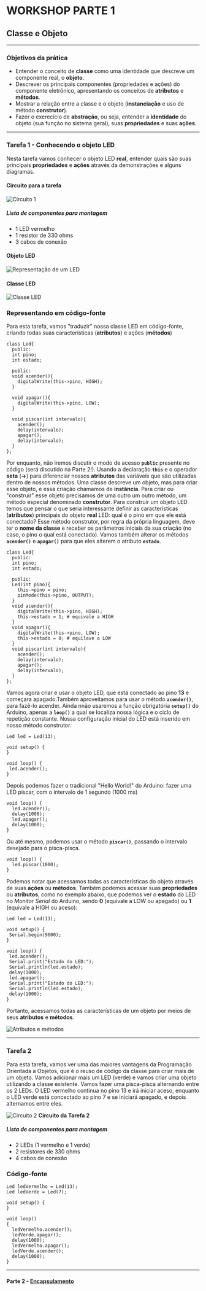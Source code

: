 # WORKSHOP PARTE 1
## Classe e Objeto

---
### Objetivos da prática

- Entender o conceito de __classe__ como uma identidade que descreve um componente real, o __objeto__.
- Descrever os principais componentes (propriedades e ações) do componente eletrônico, apresentando os conceitos de __atributos__ e __métodos__.
- Mostrar a relação entre a classe e o objeto (__instanciação__ e uso de método __construtor__).
- Fazer o exerecício de __abstração__, ou seja, entender a __identidade__ do objeto (sua função no sistema geral), suas __propriedades__  e suas __ações__.

---
### Tarefa 1 - Conhecendo o objeto LED

Nesta tarefa vamos conhecer o objeto LED __real__, entender quais são suas principais __propriedades__ e __ações__ através da demonstrações e alguns diagramas.

#### Circuito para a tarefa
![Circuito 1](Imagens/parte1_1.png)


##### Lista de componentes para montagem
- 1 LED vermelho
- 1 resistor de 330 ohms
- 3 cabos de conexão

#### Objeto LED

![Representação de um LED](Imagens/parte1_3.png)



#### Classe LED

![Classe LED](Imagens/parte1_4.png)


### Representando em código-fonte

Para esta tarefa, vamos "traduzir" nossa classe LED em código-fonte, criando todas suas características (__atributos__) e ações (__métodos__)

```
class Led{
  public:
  int pino;
  int estado;
  
  public:  
  void acender(){
    digitalWrite(this->pino, HIGH);
  }
  
  void apagar(){
    digitalWrite(this->pino, LOW);
  }
  
  void piscar(int intervalo){
    acender();
    delay(intervalo);
    apagar();
    delay(intervalo);
  }
};
```

Por enquanto, não iremos discutir o modo de acesso __`public`__ presente no código (será discutido na Parte 2!).
Usando a declaração __`this`__  e o operador __seta__ (__->__) para diferenciar nossos __atributos__ das variáveis que são utilizadas dentro de nossos métodos.
Uma classe descreve um objeto, mas para criar esse objeto, e essa criação chamamos de __instância__. 
Para criar ou "construir" esse objeto precisamos de uma outro um outro método, um método especial denominado __construtor__.
Para construir um objeto LED temos que pensar o que seria interessante definir as características (__atributos__) principais do objeto __real__ LED: qual é o pino em que ele está conectado?
Esse método construtor, por regra da própria linguagem, deve ter o __nome da classe__ e receber os parâmetros iniciais da sua criação (no caso, o pino o qual está conectado). 
Vamos também alterar os métodos __`acender()`__ e __`apagar()`__ para que eles alterem o atributo __`estado`__.
```
class Led{
  public:
  int pino;
  int estado;
  
  public:
  Led(int pino){
    this->pino = pino;
    pinMode(this->pino, OUTPUT);
  }
  void acender(){
    digitalWrite(this->pino, HIGH);
    this->estado = 1; # equivale a HIGH
  }
  void apagar(){
    digitalWrite(this->pino, LOW);
    this->estado = 0; # equilave a LOW
  }
  void piscar(int intervalo){
    acender();
    delay(intervalo);
    apagar();
    delay(intervalo);
  }
};
```


Vamos agora criar e usar o objeto LED, que está conectado ao pino __13__ e começara apagado.Também aproveitamos para usar o método __`acender()`__, para fazê-lo acender. Ainda nnão usaremos a função obrigatória __`setup()`__ do Arduino, apenas a __`loop()`__ a qual se localiza nossa lógica e o ciclo de repetição constante. Nossa configuração inicial do LED está inserido em nosso método construtor.
````
Led led = Led(13);

void setup() {
}

void loop() {
 led.acender();
}

````

Depois podemos fazer o tradicional "Hello World!" do Arduino: fazer uma LED piscar, com o intervalo de 1 segundo (1000 ms)

```
void loop() {
  led.acender();
  delay(1000);
  led.apagar();
  delay(1000);
}
```

Ou até mesmo, podemos usar o método __`piscar()`__, passando o intervalo desejado para o pisca-pisca.
```
void loop() {
  led.piscar(1000);
}
```
Podemos notar que acessamos todas as características do objeto através de suas __ações__ ou __métodos__. Também podemos acessar suas __propriedades__ ou __atributos__, como no exemplo abaixo, que podemos ver o __estado__ do LED no _Monitor Serial_ do Arduino, sendo __0__ (equivale a LOW ou apagado) ou __1__ (equivale a HIGH ou aceso):
````
Led led = Led(13);

void setup() {
 Serial.begin(9600);
}

void loop() {
 led.acender();
 Serial.print("Estado do LED:");
 Serial.println(led.estado);
 delay(1000);
 led.apagar();
 Serial.print("Estado do LED:");
 Serial.println(led.estado);
 delay(1000);
}
````
Portanto, acessamos todas as características de um objeto por meios de seus __atributos__ e __métodos__.

![Atributos e métodos](Imagens/parte1_6.png)
___


### Tarefa 2

Para esta tarefa, vamos ver uma das maiores vantagens da Programação Orientada a Objetos, que é o reuso de código da classe para criar mais de um objeto.
Vamos adicionar mais um LED (verde) e vamos criar uma objeto utilizando a classe existente. Vamos fazer uma pisca-pisca alternando entre os 2 LEDs.
O LED vermelho continua no pino 13 e irá iniciar aceso, enquanto o LED verde está concectado ao pino 7 e se iniciará apagado, e depois alternamos entre eles.

![Circuito 2](Imagens/parte1_2.png)
__Circuito da Tarefa 2__

##### Lista de componentes para montagem
- 2 LEDs (1 vermelho e 1 verde)
- 2 resistores de 330 ohms
- 4 cabos de conexão

### Código-fonte

```
Led ledVermelho = Led(13);
Led ledVerde = Led(7);

void setup() {
}

void loop() 
{
  ledVermelho.acender();
  ledVerde.apagar();
  delay(1000);
  ledVermelho.apagar();
  ledVerde.acender();
  delay(1000);
}

```
---
#### Parte 2 - [Encapsulamento](/workshop_parte2.md)


